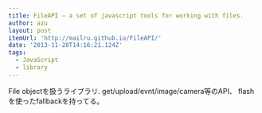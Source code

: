 ```yaml
---
title: FileAPI — a set of javascript tools for working with files.
author: azu
layout: post
itemUrl: 'http://mailru.github.io/FileAPI/'
date: '2013-11-28T14:16:21.124Z'
tags:
  - JavaScript
  - library
---
```

File objectを扱うライブラリ.
get/upload/evnt/image/camera等のAPI、
flashを使ったfallbackを持ってる。
